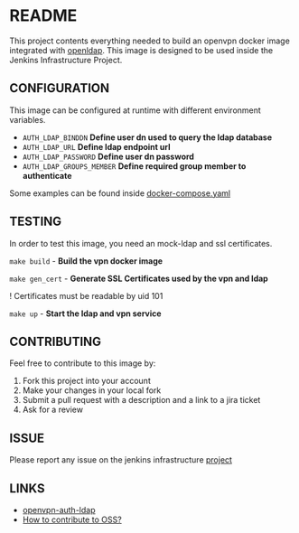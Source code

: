# README

This project contents everything needed to build an openvpn docker image integrated with [openldap](https://github.com/jenkins-infra/ldap).
This image is designed to be used inside the Jenkins Infrastructure Project.

## CONFIGURATION
This image can be configured at runtime with different environment variables.

* `AUTH_LDAP_BINDDN` **Define user dn used to query the ldap database**
* `AUTH_LDAP_URL` **Define ldap endpoint url**
* `AUTH_LDAP_PASSWORD` **Define user dn password**
* `AUTH_LDAP_GROUPS_MEMBER` **Define required group member to authenticate**

Some examples can be found inside [docker-compose.yaml](docker-compose.yaml)

## TESTING
In order to test this image, you need an mock-ldap and ssl certificates.

`make build` - **Build the vpn docker image** 

`make gen_cert` - **Generate SSL Certificates used by the vpn and ldap**

! Certificates must be readable by uid 101

`make up` - **Start the ldap and vpn service**

## CONTRIBUTING
Feel free to contribute to this image by:

1. Fork this project into your account
2. Make your changes in your local fork
3. Submit a pull request with a description and a link to a jira ticket 
4. Ask for a review

## ISSUE
Please report any issue on the jenkins infrastructure [project](https://issues.jenkins-ci.org/secure/Dashboard.jspa)

## LINKS
* [openvpn-auth-ldap](https://github.com/threerings/openvpn-auth-ldap)
* [How to contribute to OSS?](https://opensource.guide/how-to-contribute/)

